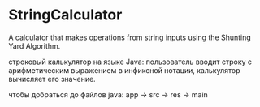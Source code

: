 # StringCalculator
A calculator that makes operations from string inputs using the Shunting Yard Algorithm.

строковый калькулятор на языке Java: пользователь вводит строку с арифметическим выражением в инфиксной нотации, 
калькулятор вычисляет его значение.

чтобы добраться до файлов java:
app -> src -> res -> main
